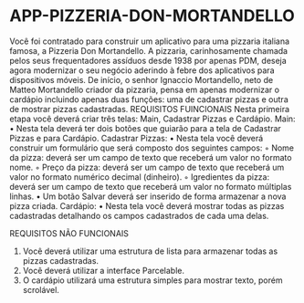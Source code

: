 # APP-PIZZERIA-DON-MORTANDELLO
Você foi contratado para construir um aplicativo para uma pizzaria italiana famosa, a Pizzeria Don Mortandello. A pizzaria,
carinhosamente chamada pelos seus frequentadores assíduos desde 1938 por apenas PDM, deseja agora modernizar o seu negócio
aderindo à febre dos aplicativos para dispositivos móveis. De início, o senhor Ignaccio Mortandello, neto de Matteo Mortandello criador
da pizzaria, pensa em apenas modernizar o cardápio incluindo apenas duas funções: uma de cadastrar pizzas e outra de mostrar pizzas
cadastradas.
REQUISITOS FUINCIONAIS
Nesta primeira etapa você deverá criar três telas: Main, Cadastrar Pizzas e Cardápio.
Main:
• Nesta tela deverá ter dois botões que guiarão para a tela de Cadastrar Pizzas e para Cardápio.
Cadastrar Pizzas:
• Nesta tela você deverá construir um formulário que será composto dos seguintes campos:
◦ Nome da pizza: deverá ser um campo de texto que receberá um valor no formato nome.
◦ Preço da pizza: deverá ser um campo de texto que receberá um valor no formato numérico decimal (dinheiro).
◦ Igredientes da pizza: deverá ser um campo de texto que receberá um valor no formato múltiplas linhas.
• Um botão Salvar deverá ser inserido de forma armazenar a nova pizza criada.
Cardápio:
• Nesta tela você deverá mostrar todas as pizzas cadastradas detalhando os campos cadastrados de cada uma delas.

REQUISITOS NÃO FUNCIONAIS
1. Você deverá utilizar uma estrutura de lista para armazenar todas as pizzas cadastradas.
2. Você deverá utilizar a interface Parcelable.
3. O cardápio utilizará uma estrutura simples para mostrar texto, porém scrolável.
